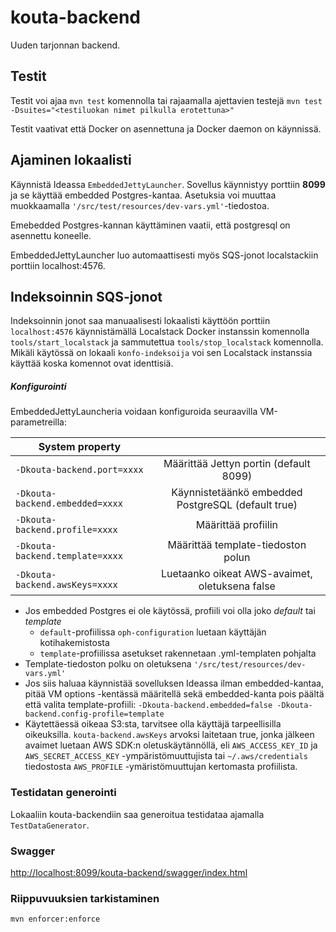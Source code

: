 # kouta-backend

Uuden tarjonnan backend.

## Testit

Testit voi ajaa `mvn test` komennolla tai rajaamalla ajettavien testejä
`mvn test -Dsuites="<testiluokan nimet pilkulla erotettuna>"`

Testit vaativat että Docker on asennettuna ja Docker daemon on käynnissä.

## Ajaminen lokaalisti

Käynnistä Ideassa ```EmbeddedJettyLauncher```. Sovellus käynnistyy porttiin **8099** ja se käyttää embedded Postgres-kantaa.
Asetuksia voi muuttaa muokkaamalla ```'/src/test/resources/dev-vars.yml'```-tiedostoa.

Emebedded Postgres-kannan käyttäminen vaatii, että postgresql on asennettu koneelle.

EmbeddedJettyLauncher luo automaattisesti myös SQS-jonot localstackiin porttiin localhost:4576.

## Indeksoinnin SQS-jonot

Indeksoinnin jonot saa manuaalisesti lokaalisti käyttöön porttiin `localhost:4576` käynnistämällä
Localstack Docker instanssin komennolla `tools/start_localstack` ja sammutettua
`tools/stop_localstack` komennolla. Mikäli käytössä on lokaali `konfo-indeksoija` voi sen
Localstack instanssia käyttää koska komennot ovat identtisiä.

##### Konfigurointi

EmbeddedJettyLauncheria voidaan konfiguroida seuraavilla VM-parametreilla:
 
| System property |   |
| ----------------------------------- |:--------------------------------------------------:| 
| ```-Dkouta-backend.port=xxxx```     | Määrittää Jettyn portin (default 8099)             | 
| ```-Dkouta-backend.embedded=xxxx``` | Käynnistetäänkö embedded PostgreSQL (default true) |
| ```-Dkouta-backend.profile=xxxx```  | Määrittää profiilin                                | 
| ```-Dkouta-backend.template=xxxx``` | Määrittää template-tiedoston polun                 |
| ```-Dkouta-backend.awsKeys=xxxx```  | Luetaanko oikeat AWS-avaimet, oletuksena false     |

* Jos embedded Postgres ei ole käytössä, profiili voi olla joko *default* tai *template*
    * ```default```-profiilissa ```oph-configuration``` luetaan käyttäjän kotihakemistosta
    * ```template```-profiilissa asetukset rakennetaan .yml-templaten pohjalta
* Template-tiedoston polku on oletuksena ```'/src/test/resources/dev-vars.yml'``` 
* Jos siis haluaa käynnistää sovelluksen Ideassa ilman embedded-kantaa, pitää VM options -kentässä
  määritellä sekä embedded-kanta pois päältä että valita template-profiili:
  `-Dkouta-backend.embedded=false -Dkouta-backend.config-profile=template`
* Käytettäessä oikeaa S3:sta, tarvitsee olla käyttäjä tarpeellisilla oikeuksilla.
  `kouta-backend.awsKeys` arvoksi laitetaan true, jonka jälkeen avaimet luetaan AWS SDK:n oletuskäytännöllä,
  eli `AWS_ACCESS_KEY_ID` ja `AWS_SECRET_ACCESS_KEY` -ympäristömuuttujista tai `~/.aws/credentials` tiedostosta
  `AWS_PROFILE` -ymäristömuuttujan kertomasta profiilista.

### Testidatan generointi

Lokaaliin kouta-backendiin saa generoitua testidataa ajamalla ```TestDataGenerator```.

### Swagger

[http://localhost:8099/kouta-backend/swagger/index.html](http://localhost:8099/kouta-backend/swagger/index.html)

### Riippuvuuksien tarkistaminen

```mvn enforcer:enforce```


